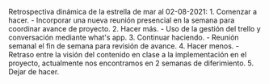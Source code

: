 Retrospectiva dinámica de la estrella de mar al 02-08-2021:
    1. Comenzar a hacer.
        - Incorporar una nueva reunión presencial en la semana para coordinar avance de proyecto. 
    2. Hacer más.
        - Uso de la gestión del trello y conversación mediante what's app.
    3. Continuar haciendo.
        - Reunión semanal el fin de semana para revisión de avance.
    4. Hacer menos.
        - Retraso entre la visión del contenido en clase a la implementación en el proyecto, actualmente nos encontramos en 2 semanas de diferimiento.
    5. Dejar de hacer.